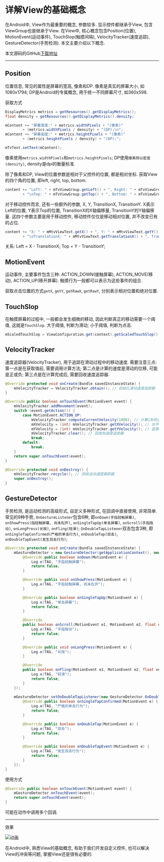 # 详解View的基础概念

在Android中, View作为最重要的概念, 参数较多. 显示控件都继承于View, 包含ViewGroup也是继承于View. 在View中, 核心概念包含Position(位置), MotionEvent(运动事件), TouchSlop(触摸间隔), VelocityTracker(速度追踪), GestureDetector(手势检测). 本文主要介绍以下概念.

本文源码的GitHub[下载地址](https://github.com/SpikeKing/ViewDemo)

---

## Position

位置信息, 常见的属性是屏幕的宽高, 像素和DP. 像素是真实的屏幕大小, 如1080x1794; DP是Android的专属概念, 用于统一不同屏幕尺寸, 如360x598.

获取方式

``` java
DisplayMetrics metrics = getResources().getDisplayMetrics();
float density = getResources().getDisplayMetrics().density;

mContent += "屏幕宽度:" + metrics.widthPixels + "(像素)"
        + (metrics.widthPixels / density) + "(DP);\n";
mContent += "屏幕高度:" + metrics.heightPixels + "(像素)"
        + (metrics.heightPixels / density) + "(DP);";

mTvText.setText(mContent);
```

像素使用``metrics.widthPixels``和``metrics.heightPixels``; DP使用``像素除以密度(density)``, density是dpi的衡量标准.

除了像素和DP, View的位置参数是相对于父控件的位置, 都是相对坐标. 获取View的四个角的位置, 即left, right, top, bottom.

``` java
content += "Left: " + mTvViewGroup.getLeft() + ", Right: " + mTvViewGroup.getRight()
        + "\nTop: " + mTvViewGroup.getTop() + ", Bottom: " + mTvViewGroup.getBottom()
```

对于移动控件而言, 还有一些额外的参数, X, Y, TransitionX, TransitionY. X表示Left的位置, Y表示Top的位置, TransitionX的X轴偏移量, TransitionY的Y轴偏移量. 这四个参数主要是用于移动控件, 移动控件仅仅是移动相对位置, 并不改变已有的占位.

``` java
content += "X: " + mMtvViewText.getX() + ", Y: " + mMtvViewText.getY()
        + "\nTranslationX: " + mMtvViewText.getTranslationX() + ", TranslationY: " + mMtvViewText.getTranslationY();
```

关系: Left = X - TransitionX; Top = Y - TransitionY;

## MotionEvent

运动事件, 主要事件包含三种: ACTION_DOWN(接触屏幕), ACTION_MOVE(移动), ACTION_UP(移开屏幕). 触摸行为一般都可以表示为这些事件的组合.

获取点击位置的方式``getX``, ``getY``, ``getRawX``, ``getRawY``, 分别表示相对位置和绝对位置.

## TouchSlop

在触摸屏幕的过程中, 一般都会发生细微的移动, 因此判断真正的移动需要一个阈值, 这就是``TouchSlop``. 大于阈值, 判断为滑动; 小于阈值, 判断为点击.

``` java
mScaledTouchSlop = ViewConfiguration.get(context).getScaledTouchSlop(); // 用户滑动的最小像素
```

## VelocityTracker

速度追踪器(VelocityTracker), 用于追踪在滑动过程中的移动速度. 需要注意三点: 第一点是在获取值前, 需要调用计算方法; 第二点是计算的速度是滑动的位移, 可能是正或负; 第三点是在计算完成后, 需要回收速度追踪器.

``` java
@Override protected void onCreate(Bundle savedInstanceState) {
	mVelocityTracker = VelocityTracker.obtain(); // 初始化滑动速度追踪器
}

@Override public boolean onTouchEvent(MotionEvent event) {
    mVelocityTracker.addMovement(event);
    switch (event.getAction()) {
        case MotionEvent.ACTION_UP:
            mVelocityTracker.computeCurrentVelocity(1000); // 计算1秒的速度
            mXVelocity = (int) mVelocityTracker.getXVelocity(); // 水平位移
            mYVelocity = (int) mVelocityTracker.getYVelocity(); // 竖直位移
            mVelocityTracker.clear(); // 回收加速度追踪器
            break;
        default:
            break;
    }
    return super.onTouchEvent(event);
}

@Override protected void onDestroy() {
    mVelocityTracker.recycle(); // 回收运动速度跟踪器
    super.onDestroy();
}
```

## GestureDetector

手势检测, 是运动检测的高级形式, 自定义多种形式, 在回调中直接使用, 非常简单. 常见的9种手势, ``OnGestureListener``包含6种, 即``onDown(手指轻触屏幕)``, ``onShowPress(指轻触屏幕, 尚未松开)``, ``onSingleTapUp(单击屏幕)``, ``onScroll(手指拖动)``, ``onLongPress(长按)``, ``onFling(轻滑)``; ``OnDoubleTapListener``双击包含3种, 即``onSingleTapConfirmed(严格的单击行为)``, ``onDoubleTap(双击)``, ``onDoubleTapEvent(发生双击行为)``;

``` java
@Override protected void onCreate(Bundle savedInstanceState) {
    mGestureDetector = new GestureDetector(getApplicationContext(), new GestureDetector.OnGestureListener() {
        @Override public boolean onDown(MotionEvent e) {
            Log.e(TAG, "手指轻触屏幕");
            return false;
        }

        @Override public void onShowPress(MotionEvent e) {
            Log.e(TAG, "手指轻触屏幕, 尚未松开");
        }

        @Override public boolean onSingleTapUp(MotionEvent e) {
            Log.e(TAG, "单击屏幕");
            return false;
        }

        @Override
        public boolean onScroll(MotionEvent e1, MotionEvent e2, float distanceX, float distanceY) {
            Log.e(TAG, "手指拖动");
            return false;
        }

        @Override public void onLongPress(MotionEvent e) {
            Log.e(TAG, "长按");
        }

        @Override
        public boolean onFling(MotionEvent e1, MotionEvent e2, float velocityX, float velocityY) {
            Log.e(TAG, "轻滑");
            return false;
        }
    });
    
    mGestureDetector.setOnDoubleTapListener(new GestureDetector.OnDoubleTapListener() {
        @Override public boolean onSingleTapConfirmed(MotionEvent e) {
            Log.e(TAG, "严格的单击行为");
            return false;
        }

        @Override public boolean onDoubleTap(MotionEvent e) {
            Log.e(TAG, "双击");
            return false;
        }

        @Override public boolean onDoubleTapEvent(MotionEvent e) {
            Log.e(TAG, "发生双击行为");
            return false;
        }
    });
}
```

使用方式

``` java
@Override public boolean onTouchEvent(MotionEvent event) {
    mGestureDetector.onTouchEvent(event);
    return super.onTouchEvent(event);
}
```

可能在动作中调用多个回调.

---

效果

![动画](https://raw.githubusercontent.com/SpikeKing/ViewDemo/master/article/device-demo.gif)

在Android中, 熟悉View的基础概念, 有助于我们开发自定义控件, 也可以解决View的冲突等问题, 掌握View还是很有必要的.
